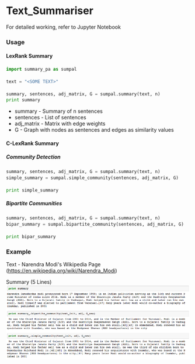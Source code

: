 # Text_Summariser

For detailed working, refer to Jupyter Notebook

### Usage
#### LexRank Summary
```python
import summary_pa as sumpal 

text = "<SOME TEXT>"  

summary, sentences, adj_matrix, G = sumpal.summary(text, n)  
print summary
```
- summary - Summary of n sentences
- sentences - List of sentences
- adj_matrix - Matrix with edge weights
- G - Graph with nodes as sentences and edges as similarity values

#### C-LexRank Summary

##### Community Detection
```python
summary, sentences, adj_matrix, G = sumpal.summary(text, n)  
simple_summary = sumpal.simple_community(sentences, adj_matrix, G)

print simple_summary
```
##### Bipartite Communities

```python
summary, sentences, adj_matrix, G = sumpal.summary(text, n)  
bipar_summary = sumpal.bipartite_community(sentences, adj_matrix, G)

print bipar_summary
```
### Example
Text - Narendra Modi's Wikipedia Page (https://en.wikipedia.org/wiki/Narendra_Modi)

Summary (5 Lines)
![](example.png)
